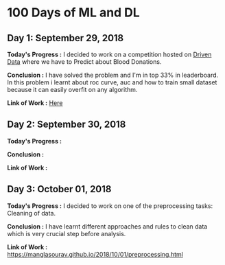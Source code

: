 # 100 Days of ML and DL

## Day 1: September 29, 2018

**Today's Progress :** I decided to work on a competition hosted on [Driven Data](https://www.drivendata.org/) where we have to Predict about Blood Donations.   

**Conclusion :** I have solved the problem and I'm in top 33% in leaderboard. In this problem i learnt about roc curve, auc and how to train small dataset because it can easily overfit on any algorithm.

**Link of Work :** [Here](https://github.com/ManglaSourav/Machine-Learning-Codes/blob/master/PredictBloodDonation.ipynb)

## Day 2: September 30, 2018

**Today's Progress :**    

**Conclusion :** 

**Link of Work :** 

## Day 3: October 01, 2018

**Today's Progress :** I decided to work on one of the preprocessing tasks: Cleaning of data.  

**Conclusion :** I have learnt different approaches and rules to clean data which is very crucial step before analysis.

**Link of Work :** https://manglasourav.github.io/2018/10/01/preprocessing.html
